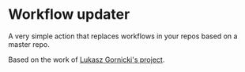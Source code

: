 # Workflow updater

A very simple action that replaces workflows in your repos based on a master repo.

Based on the work of [Lukasz Gornicki's project](https://github.com/derberg/global-workflows-support).
